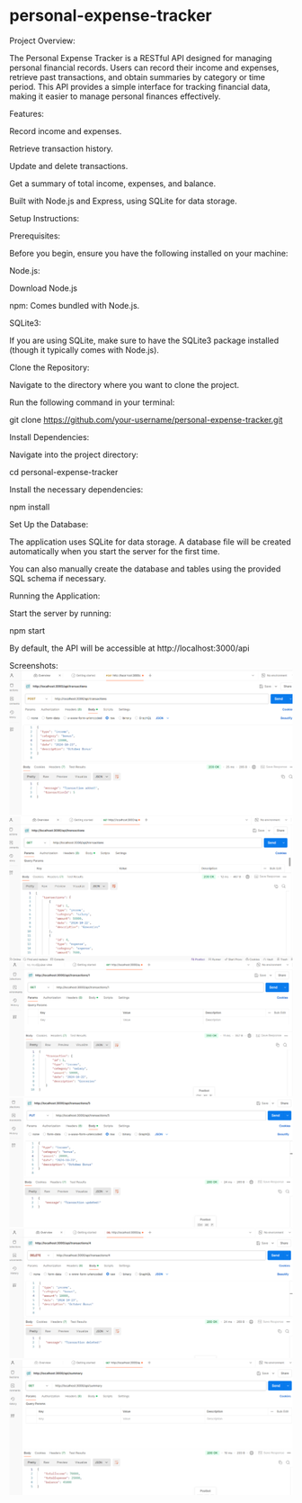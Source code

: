 # personal-expense-tracker

Project Overview:

The Personal Expense Tracker is a RESTful API designed for managing personal financial records. Users can record their income and expenses, retrieve past transactions, and obtain summaries by category or time period. This API provides a simple interface for tracking financial data, making it easier to manage personal finances effectively.

Features:

Record income and expenses.

Retrieve transaction history.

Update and delete transactions.

Get a summary of total income, expenses, and balance.

Built with Node.js and Express, using SQLite for data storage.

Setup Instructions:


Prerequisites:


Before you begin, ensure you have the following installed on your machine:

Node.js: 

Download Node.js


npm: Comes bundled with Node.js.


SQLite3: 


If you are using SQLite, make sure to have the SQLite3 package installed (though it typically comes with Node.js).


Clone the Repository:


Navigate to the directory where you want to clone the project.

Run the following command in your terminal:

  git clone https://github.com/your-username/personal-expense-tracker.git
  
Install Dependencies:


Navigate into the project directory:


 cd personal-expense-tracker

 
Install the necessary dependencies:


 npm install

 
Set Up the Database:


The application uses SQLite for data storage. A database file will be created automatically when you start the server for the first time.


You can also manually create the database and tables using the provided SQL schema if necessary.


Running the Application:


Start the server by running:


 npm start
 
By default, the API will be accessible at http://localhost:3000/api

Screenshots:
![Add Transaction](https://github.com/AkhilNimmathota/personal-expense-tracker/blob/main/screenshots/postapi.png)
![Get All Transactions](https://github.com/AkhilNimmathota/personal-expense-tracker/blob/main/screenshots/getapi.png)
![Get Transaction by ID](https://github.com/AkhilNimmathota/personal-expense-tracker/blob/main/screenshots/getbyid.png)
![Update Transaction](https://github.com/AkhilNimmathota/personal-expense-tracker/blob/main/screenshots/putapi.png)
![Delete Transaction](https://github.com/AkhilNimmathota/personal-expense-tracker/blob/main/screenshots/deleteapi.png)
![Get Summary](https://github.com/AkhilNimmathota/personal-expense-tracker/blob/main/screenshots/summaryreport.png)



